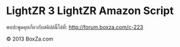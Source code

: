 LightZR 3
LightZR Amazon Script
=======

พบปะพูดคุยเกี่ยวกับสคิปต์นี้ได้ที่:  http://forum.boxza.com/c-223

&copy; 2013 BoxZa.com